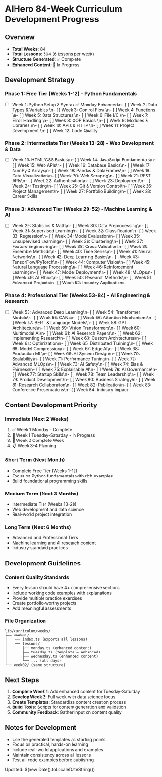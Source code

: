 # AIHero 84-Week Curriculum Development Progress

## Overview
- **Total Weeks**: 84
- **Total Lessons**: 504 (6 lessons per week)
- **Structure Generated**: ✅ Complete
- **Enhanced Content**: 🔄 In Progress

## Development Strategy

### Phase 1: Free Tier (Weeks 1-12) - Python Fundamentals
- [ ] Week 1: Python Setup & Syntax ✅ Monday Enhanced\n- [ ] Week 2: Data Types & Variables \n- [ ] Week 3: Control Flow \n- [ ] Week 4: Functions \n- [ ] Week 5: Data Structures \n- [ ] Week 6: File I/O \n- [ ] Week 7: Error Handling \n- [ ] Week 8: OOP Basics \n- [ ] Week 9: Modules & Libraries \n- [ ] Week 10: APIs & HTTP \n- [ ] Week 11: Project Development \n- [ ] Week 12: Code Quality 

### Phase 2: Intermediate Tier (Weeks 13-28) - Web Development & Data
- [ ] Week 13: HTML/CSS Basics\n- [ ] Week 14: JavaScript Fundamentals\n- [ ] Week 15: Web APIs\n- [ ] Week 16: Database Basics\n- [ ] Week 17: NumPy & Arrays\n- [ ] Week 18: Pandas & DataFrames\n- [ ] Week 19: Data Visualization\n- [ ] Week 20: Web Scraping\n- [ ] Week 21: REST APIs\n- [ ] Week 22: Authentication\n- [ ] Week 23: Deployment\n- [ ] Week 24: Testing\n- [ ] Week 25: Git & Version Control\n- [ ] Week 26: Project Management\n- [ ] Week 27: Portfolio Building\n- [ ] Week 28: Career Skills

### Phase 3: Advanced Tier (Weeks 29-52) - Machine Learning & AI
- [ ] Week 29: Statistics & Math\n- [ ] Week 30: Data Preprocessing\n- [ ] Week 31: Supervised Learning\n- [ ] Week 32: Classification\n- [ ] Week 33: Regression\n- [ ] Week 34: Model Evaluation\n- [ ] Week 35: Unsupervised Learning\n- [ ] Week 36: Clustering\n- [ ] Week 37: Feature Engineering\n- [ ] Week 38: Cross Validation\n- [ ] Week 39: Ensemble Methods\n- [ ] Week 40: Time Series\n- [ ] Week 41: Neural Networks\n- [ ] Week 42: Deep Learning Basics\n- [ ] Week 43: TensorFlow/PyTorch\n- [ ] Week 44: Computer Vision\n- [ ] Week 45: Natural Language Processing\n- [ ] Week 46: Reinforcement Learning\n- [ ] Week 47: Model Deployment\n- [ ] Week 48: MLOps\n- [ ] Week 49: AI Ethics\n- [ ] Week 50: Research Methods\n- [ ] Week 51: Advanced Projects\n- [ ] Week 52: Industry Applications

### Phase 4: Professional Tier (Weeks 53-84) - AI Engineering & Research
- [ ] Week 53: Advanced Deep Learning\n- [ ] Week 54: Transformer Models\n- [ ] Week 55: GANs\n- [ ] Week 56: Attention Mechanisms\n- [ ] Week 57: BERT & Language Models\n- [ ] Week 58: GPT Architecture\n- [ ] Week 59: Vision Transformers\n- [ ] Week 60: Multimodal AI\n- [ ] Week 61: AI Research Papers\n- [ ] Week 62: Implementing Research\n- [ ] Week 63: Custom Architectures\n- [ ] Week 64: Optimization\n- [ ] Week 65: Distributed Training\n- [ ] Week 66: Model Compression\n- [ ] Week 67: Edge AI\n- [ ] Week 68: Production ML\n- [ ] Week 69: AI System Design\n- [ ] Week 70: Scalability\n- [ ] Week 71: Performance Tuning\n- [ ] Week 72: Advanced MLOps\n- [ ] Week 73: AI Safety\n- [ ] Week 74: Bias & Fairness\n- [ ] Week 75: Explainable AI\n- [ ] Week 76: AI Governance\n- [ ] Week 77: Startup Skills\n- [ ] Week 78: Team Leadership\n- [ ] Week 79: Product Development\n- [ ] Week 80: Business Strategy\n- [ ] Week 81: Research Collaboration\n- [ ] Week 82: Publication\n- [ ] Week 83: Conference Presentations\n- [ ] Week 84: Industry Impact

## Content Development Priority

### Immediate (Next 2 Weeks)
1. ✅ Week 1 Monday - Complete
2. 🔄 Week 1 Tuesday-Saturday - In Progress  
3. 🔄 Week 2 Complete Week
4. 📋 Week 3-4 Planning

### Short Term (Next Month)
- Complete Free Tier (Weeks 1-12)
- Focus on Python fundamentals with rich examples
- Build foundational programming skills

### Medium Term (Next 3 Months)
- Intermediate Tier (Weeks 13-28)
- Web development and data science
- Real-world project integration

### Long Term (Next 6 Months)
- Advanced and Professional Tiers
- Machine learning and AI research content
- Industry-standard practices

## Development Guidelines

### Content Quality Standards
- Every lesson should have 4+ comprehensive sections
- Include working code examples with explanations
- Provide multiple practice exercises
- Create portfolio-worthy projects
- Add meaningful assessments

### File Organization
```
lib/curriculum/weeks/
├── week01/
│   ├── index.ts (exports all lessons)
│   └── lessons/
│       ├── monday.ts (enhanced content)
│       ├── tuesday.ts (template → enhanced)
│       ├── wednesday.ts (enhanced content)
│       └── ... (all days)
└── week02/ (same structure)
```

## Next Steps

1. **Complete Week 1**: Add enhanced content for Tuesday-Saturday
2. **Develop Week 2**: Full week with data science focus  
3. **Create Templates**: Standardize content creation process
4. **Build Tools**: Scripts for content generation and validation
5. **Community Feedback**: Gather input on content quality

## Notes for Development

- Use the generated templates as starting points
- Focus on practical, hands-on learning
- Include real-world applications and examples
- Maintain consistency across all lessons
- Test all code examples before publishing

Updated: $(new Date().toLocaleDateString())
